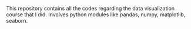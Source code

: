 This repository contains all the codes regarding the data visualization course that I did.
Involves python modules like pandas, numpy, matplotlib, seaborn.
